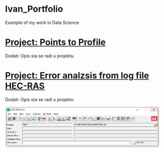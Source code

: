 # Ivan_Portfolio
Example of my work in Data Science

# [Project: Points to Profile](https://github.com/Dignatis/Points_to_Profile)
Dodati: Opis sta se radi u projektu 


# [Project: Error analzsis from log file HEC-RAS](https://github.com/Dignatis/Error_analysis_from_log_file_HECRAS)
Dodati: Opis sta se radi u projektu 

![](https://github.com/Dignatis/Ivan_Portfolio/blob/main/images/HecRas1.PNG)
